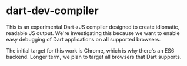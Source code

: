 dart-dev-compiler
=================

This is an experimental Dart->JS compiler designed to create idiomatic,
readable JS output. We're investigating this because we want to enable
easy debugging of Dart applications on all supported browsers.

The initial target for this work is Chrome, which is why there's an ES6
backend. Longer term, we plan to target all browsers that Dart supports.
